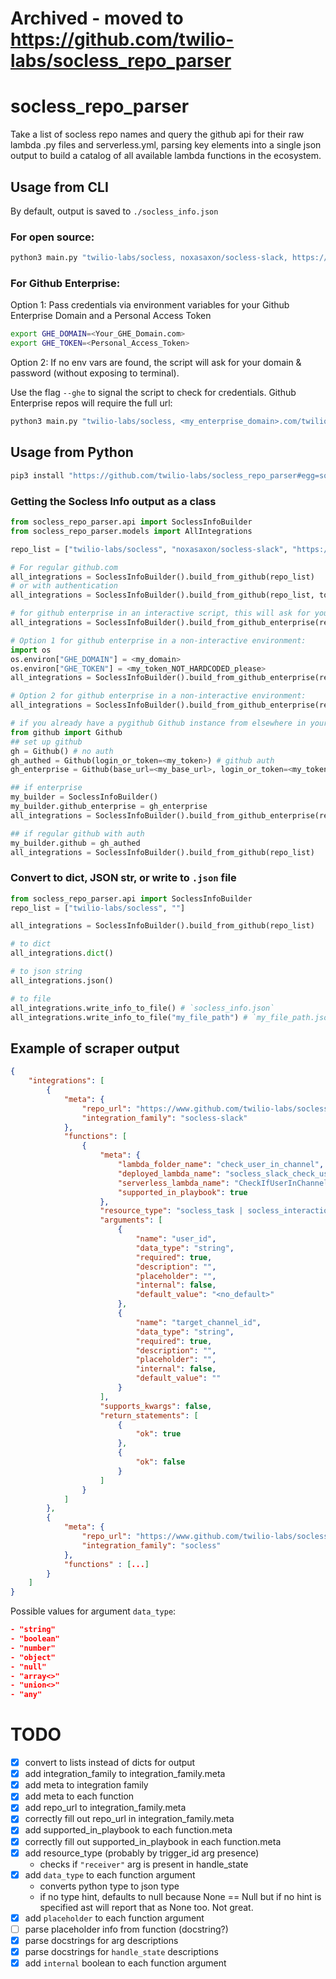 # Archived - moved to https://github.com/twilio-labs/socless_repo_parser

# socless_repo_parser
Take a list of socless repo names and query the github api for their raw lambda .py files and serverless.yml, parsing key elements into a single json output to build a catalog of all available lambda functions in the ecosystem.

## Usage from CLI

By default, output is saved to `./socless_info.json`

### For open source:
```sh
python3 main.py "twilio-labs/socless, noxasaxon/socless-slack, https://github.com/twilio-labs/socless-sumologic"
```

### For Github Enterprise:
Option 1:
Pass credentials via environment variables for your Github Enterprise Domain and a Personal Access Token
```sh
export GHE_DOMAIN=<Your_GHE_Domain.com>
export GHE_TOKEN=<Personal_Access_Token>
```
Option 2:
If no env vars are found, the script will ask for your domain & password (without exposing to terminal).

Use the flag `--ghe` to signal the script to check for credentials. Github Enterprise repos will require the full url:

```sh
python3 main.py "twilio-labs/socless, <my_enterprise_domain>.com/twilio-labs/socless-slack" --ghe=True
```

## Usage from Python
```sh
pip3 install "https://github.com/twilio-labs/socless_repo_parser#egg=socless_repo_parser"
```
### Getting the Socless Info output as a class
```python
from socless_repo_parser.api import SoclessInfoBuilder
from socless_repo_parser.models import AllIntegrations

repo_list = ["twilio-labs/socless", "noxasaxon/socless-slack", "https://github.com/twilio-labs/socless-sumologic"]

# For regular github.com
all_integrations = SoclessInfoBuilder().build_from_github(repo_list)
# or with authentication
all_integrations = SoclessInfoBuilder().build_from_github(repo_list, token=<my_token_NOT_HARDCODED>)

# for github enterprise in an interactive script, this will ask for your credentials:
all_integrations = SoclessInfoBuilder().build_from_github_enterprise(repo_list)

# Option 1 for github enterprise in a non-interactive environment:
import os
os.environ["GHE_DOMAIN"] = <my_domain>
os.environ["GHE_TOKEN"] = <my_token_NOT_HARDCODED_please>
all_integrations = SoclessInfoBuilder().build_from_github_enterprise(repo_list)

# Option 2 for github enterprise in a non-interactive environment:
all_integrations = SoclessInfoBuilder().build_from_github_enterprise(repo_list, token=<my_token_NOT_HARDCODED>, domain=<my_domain>)

# if you already have a pygithub Github instance from elsewhere in your app/script:
from github import Github
## set up github
gh = Github() # no auth
gh_authed = Github(login_or_token=<my_token>) # github auth
gh_enterprise = Github(base_url=<my_base_url>, login_or_token=<my_token>) # github enterprise / alternate url

## if enterprise
my_builder = SoclessInfoBuilder()
my_builder.github_enterprise = gh_enterprise
all_integrations = SoclessInfoBuilder().build_from_github_enterprise(repo_list)

## if regular github with auth
my_builder.github = gh_authed
all_integrations = SoclessInfoBuilder().build_from_github(repo_list)
```

### Convert to dict, JSON str, or write to `.json` file
```python
from socless_repo_parser.api import SoclessInfoBuilder
repo_list = ["twilio-labs/socless", ""]

all_integrations = SoclessInfoBuilder().build_from_github(repo_list)

# to dict
all_integrations.dict()

# to json string
all_integrations.json()

# to file
all_integrations.write_info_to_file() # `socless_info.json`
all_integrations.write_info_to_file("my_file_path") # `my_file_path.json`
```

## Example of scraper output
```json
{
    "integrations": [
        {
            "meta": {
                "repo_url": "https://www.github.com/twilio-labs/socless-slack",
                "integration_family": "socless-slack"
            },
            "functions": [
                {
                    "meta": {
                        "lambda_folder_name": "check_user_in_channel",
                        "deployed_lambda_name": "socless_slack_check_user_in_channel",
                        "serverless_lambda_name": "CheckIfUserInChannel",
                        "supported_in_playbook": true
                    },
                    "resource_type": "socless_task | socless_interaction",
                    "arguments": [
                        {
                            "name": "user_id",
                            "data_type": "string",
                            "required": true,
                            "description": "",
                            "placeholder": "",
                            "internal": false,
                            "default_value": "<no_default>"
                        },
                        {
                            "name": "target_channel_id",
                            "data_type": "string",
                            "required": true,
                            "description": "",
                            "placeholder": "",
                            "internal": false,
                            "default_value": ""
                        }
                    ],
                    "supports_kwargs": false,
                    "return_statements": [
                        {
                            "ok": true
                        },
                        {
                            "ok": false
                        }
                    ]
                }
            ]
        },
        {
            "meta": {
                "repo_url": "https://www.github.com/twilio-labs/socless",
                "integration_family": "socless"
            }, 
            "functions" : [...]
        }
    ]
}

```

Possible values for argument `data_type`:
```json
- "string"
- "boolean"
- "number"
- "object"
- "null"
- "array<>"
- "union<>"
- "any"
```


# TODO
- [X] convert to lists instead of dicts for output
- [X] add integration_family to integration_family.meta
- [X] add meta to integration family
- [X] add meta to each function
- [X] add repo_url to integration_family.meta
- [X] correctly fill out repo_url in integration_family.meta
- [X] add supported_in_playbook to each function.meta
- [X] correctly fill out supported_in_playbook in each function.meta
- [X] add resource_type (probably by trigger_id arg presence)
  - checks if `"receiver"` arg is present in handle_state
- [X] add `data_type` to each function argument
  - converts python type to json type
  - if no type hint, defaults to null because None == Null but if no hint is specified ast will report that as None too. Not great.
- [X] add `placeholder` to each function argument
- [ ] parse placeholder info from function (docstring?)
- [X] parse docstrings for arg descriptions
- [X] parse docstrings for `handle_state` descriptions
- [X] add `internal` boolean to each function argument 
